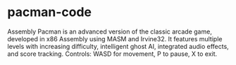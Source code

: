 # pacman-code
Assembly Pacman is an advanced version of the classic arcade game, developed in x86 Assembly using MASM and Irvine32. It features multiple levels with increasing difficulty, intelligent ghost AI, integrated audio effects, and score tracking. Controls: WASD for movement, P to pause, X to exit.
